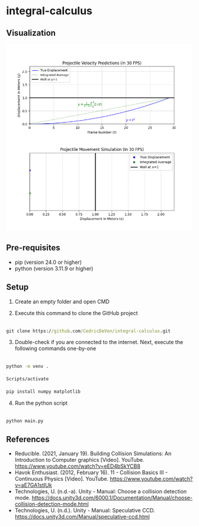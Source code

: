 # integral-calculus

## Visualization

![Data Analysis](./data.gif)

## Pre-requisites

- pip (version 24.0 or higher)
- python (version 3.11.9 or higher)

## Setup

1. Create an empty folder and open CMD

2. Execute this command to clone the GitHub project

``` cmd

git clone https://github.com/CedricDeVon/integral-calculus.git

```

3. Double-check if you are connected to the internet. Next, execute the following commands one-by-one

``` cmd

python -m venv .

Scripts/activate

pip install numpy matplotlib

```

4. Run the python script

``` cmd

python main.py

```

## References

- Reducible. (2021, January 19). Building Collision Simulations: An Introduction to Computer graphics [Video]. YouTube. https://www.youtube.com/watch?v=eED4bSkYCB8
- Havok Enthusiast. (2012, February 16). 11 - Collision Basics III - Continuous Physics [Video]. YouTube. https://www.youtube.com/watch?v=aE7GA1stIUk
- Technologies, U. (n.d.-a). Unity - Manual: Choose a collision detection mode. https://docs.unity3d.com/6000.1/Documentation/Manual/choose-collision-detection-mode.html
- Technologies, U. (n.d.). Unity - Manual: Speculative CCD. https://docs.unity3d.com/Manual/speculative-ccd.html
